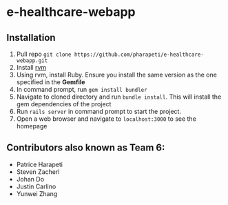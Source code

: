 # e-healthcare-webapp


## Installation
1. Pull repo `git clone https://github.com/pharapeti/e-healthcare-webapp.git`
2. Install [rvm](https://rvm.io/)
3. Using rvm, install Ruby. Ensure you install the same version as the one specified in the **Gemfile**
4. In command prompt, run `gem install bundler`
4. Navigate to cloned directory and run `bundle install`. This will install the gem dependencies of the project
5. Run `rails server` in command prompt to start the project.
6. Open a web browser and navigate to `localhost:3000` to see the homepage

## Contributors also known as Team 6:
* Patrice Harapeti
* Steven Zacherl
* Johan Do
* Justin Carlino
* Yunwei Zhang
